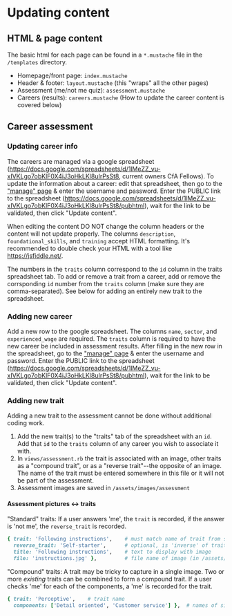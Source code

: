 # Updating content

## HTML & page content
The basic html for each page can be found in a `*.mustache` file in the `/templates` directory.

* Homepage/front page: `index.mustache`
* Header & footer: `layout.mustache` (this "wraps" all the other pages)
* Assessment (me/not me quiz): `assessment.mustache` 
* Careers (results): `careers.mustache` (How to update the career content is covered below)

## Career assessment
### Updating career info
The careers are managed via a google spreadsheet (https://docs.google.com/spreadsheets/d/1lMeZZ_vu-xIVKLgo7obKlF0X4iJ3oHkLKl8uIrPsSt8, current owners CfA Fellows). To update the information about a career: edit that spreadsheet, then go to the ["manage" page](http://workforwardnola.com/manage) & enter the username and password. Enter the PUBLIC link to the spreadsheet (https://docs.google.com/spreadsheets/d/1lMeZZ_vu-xIVKLgo7obKlF0X4iJ3oHkLKl8uIrPsSt8/pubhtml), wait for the link to be validated, then click "Update content".

When editing the content DO NOT change the column headers or the content will not update properly. The columns `description`, `	foundational_skills`, and `training` accept HTML formatting. It's recommended to double check your HTML with a tool like https://jsfiddle.net/.

The numbers in the `traits` column correspond to the `id` column in the traits spreadsheet tab. To add or remove a trait from a career, add or remove the corrsponding `id` number from the `traits` column (make sure they are comma-separated). See below for adding an entirely new trait to the spreadsheet.

### Adding new career
Add a new row to the google spreadsheet. The columns `name`, `sector`, and `experienced_wage` are required. The `traits` column is required to have the new career be included in assessment results. After filling in the new row in the spreadsheet, go to the ["manage" page](http://workforwardnola.com/manage) & enter the username and password. Enter the PUBLIC link to the spreadsheet (https://docs.google.com/spreadsheets/d/1lMeZZ_vu-xIVKLgo7obKlF0X4iJ3oHkLKl8uIrPsSt8/pubhtml), wait for the link to be validated, then click "Update content".

### Adding new trait
Adding a new trait to the assessment cannot be done without additional coding work.

1. Add the new trait(s) to the "traits" tab of the spreadsheet with an `id`. Add that `id` to the `traits` column of any career you wish to associate it with.
2. In `views/assessment.rb` the trait is associated with an image, other traits as a "compound trait", or as a "reverse trait"--the opposite of an image. The name of the trait must be entered somewhere in this file or it will not be part of the assessment.
3. Assessment images are saved in `/assets/images/assessment`

#### Assessment pictures <-> traits
"Standard" traits:
If a user answers 'me', the `trait` is recorded, if the answer is 'not me', the `reverse_trait` is recorded.
```` ruby
{ trait: 'Following instructions',    # must match name of trait from spreadsheet/database
  reverse_trait: 'Self-starter',      # optional, is 'inverse' of trait above
  title: 'Following instructions',    # text to display with image
  file: 'instructions.jpg' },         # file name of image (in /assets/images/assessment)
````
"Compound" traits:
A trait may be tricky to capture in a single image. Two or more _existing_ traits can be combined to form a compound trait. If a user checks 'me' for each of the components, a 'me' is recorded for the trait.
```` ruby
{ trait: 'Perceptive',    # trait name
  components: ['Detail oriented', 'Customer service'] },  # names of simpler traits
